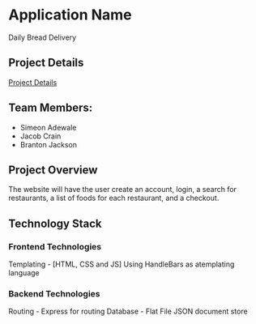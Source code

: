 # Application Name
Daily Bread Delivery

## Project Details
[Project Details](https://docs.google.com/document/d/1ObSUaEFkBvk-VR-tb_t3VJrClOt-wJq8Q3kBEOhKe5s/edit#)

## Team Members:
* Simeon Adewale
* Jacob Crain
* Branton Jackson

## Project Overview 
The website will have the user create an account, login, a search for restaurants, a list of foods for each restaurant, and a checkout. 

## Technology Stack
### Frontend Technologies
Templating - [HTML, CSS and JS] Using HandleBars as atemplating language
### Backend Technologies
Routing - Express for routing 
Database - Flat File JSON document store
